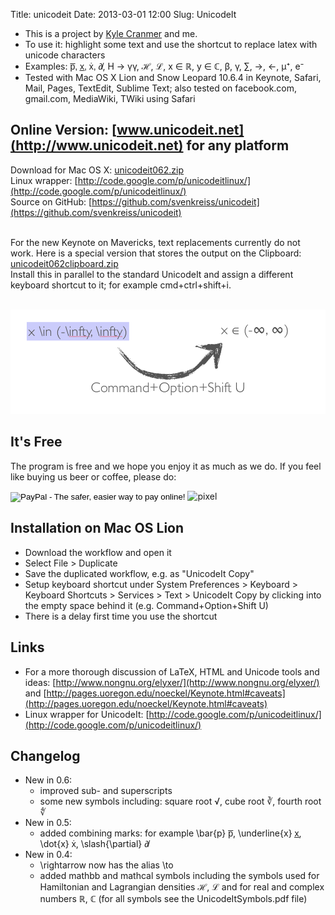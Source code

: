Title: unicodeit
Date: 2013-03-01 12:00
Slug: UnicodeIt



* This is a project by [Kyle Cranmer](http://physics.as.nyu.edu/object/KyleCranmer.html) and me.
* To use it: highlight some text and use the shortcut to replace latex with unicode characters
* Examples: <span style="font-family:sans-serif">p̅, x̲, ẋ, ∂̸</span>, H → γγ, ℋ, ℒ, x ∈ ℝ, y ∈ ℂ, β, γ, ∑, →, ←, μ⁺, e⁻
* Tested with Mac OS X Lion and Snow Leopard 10.6.4 in Keynote, Safari, Mail, Pages, TextEdit, Sublime Text; also tested on facebook.com, gmail.com, MediaWiki, TWiki using Safari


## Online Version: [www.unicodeit.net](http://www.unicodeit.net) for any platform

Download for Mac OS X: [unicodeit062.zip](http://bit.ly/PURul8)<br />
Linux wrapper: [http://code.google.com/p/unicodeitlinux/](http://code.google.com/p/unicodeitlinux/)<br />
Source on GitHub: [https://github.com/svenkreiss/unicodeit](https://github.com/svenkreiss/unicodeit)<br /><br />

For the new Keynote on Mavericks, text replacements currently do not work. Here is a special version that stores the output on the Clipboard: [unicodeit062clipboard.zip](http://bit.ly/1hltYID)<br />
Install this in parallel to the standard UnicodeIt and assign a different keyboard shortcut to it; for example cmd+ctrl+shift+i.
<br /><br />



![explanation](/images/unicodeit_explanation.png)



## It's Free

The program is free and we hope you enjoy it as much as we do. If you feel like buying us beer or coffee, please do:
<html>
<form action="https://www.paypal.com/cgi-bin/webscr" method="post">
<input type="hidden" name="cmd" value="_s-xclick">
<input type="hidden" name="hosted_button_id" value="ZT77WA6BZUWRE">
<input type="image" src="https://www.paypal.com/en_US/i/btn/btn_donate_SM.gif" border="0" name="submit" alt="PayPal - The safer, easier way to pay online!">
<img alt="pixel" border="0" src="https://www.paypal.com/en_US/i/scr/pixel.gif" width="1" height="1">
</form>
</html>


## Installation on Mac OS Lion

* Download the workflow and open it
* Select File > Duplicate
* Save the duplicated workflow, e.g. as "UnicodeIt Copy"
* Setup keyboard shortcut under System Preferences > Keyboard > Keyboard Shortcuts > Services > Text > UnicodeIt&nbsp;Copy by clicking into the empty space behind it (e.g. Command+Option+Shift&nbsp;U)
* There is a delay first time you use the shortcut


## Links

* For a more thorough discussion of LaTeX, HTML and Unicode tools and ideas: [http://www.nongnu.org/elyxer/](http://www.nongnu.org/elyxer/) and [http://pages.uoregon.edu/noeckel/Keynote.html#caveats](http://pages.uoregon.edu/noeckel/Keynote.html#caveats)
* Linux wrapper for UnicodeIt: [http://code.google.com/p/unicodeitlinux/](http://code.google.com/p/unicodeitlinux/)


## Changelog

* New in 0.6:
    * improved sub- and superscripts
    * some new symbols including: square root √, cube root ∛, fourth root ∜
* New in 0.5:
    * added combining marks: for example \bar{p} <span style="font-family:sans-serif">p̅</span>, \underline{x} <span style="font-family:sans-serif">x̲</span>, \dot{x} <span style="font-family:sans-serif">ẋ</span>, \slash{\partial} <span style="font-family:sans-serif">∂̸</span>
* New in 0.4:
    * \rightarrow now has the alias \to
    * added mathbb and mathcal symbols including the symbols used for Hamiltonian and Lagrangian densities ℋ, ℒ and for real and complex numbers ℝ, ℂ (for all symbols see the UnicodeItSymbols.pdf file)
